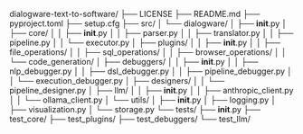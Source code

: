 dialogware-text-to-software/
├── LICENSE
├── README.md
├── pyproject.toml
├── setup.cfg
├── src/
│   └── dialogware/
│       ├── __init__.py
│       ├── core/
│       │   ├── __init__.py
│       │   ├── parser.py
│       │   ├── translator.py
│       │   ├── pipeline.py
│       │   └── executor.py
│       ├── plugins/
│       │   ├── __init__.py
│       │   ├── file_operations/
│       │   ├── sql_operations/
│       │   ├── browser_operations/
│       │   └── code_generation/
│       ├── debuggers/
│       │   ├── __init__.py
│       │   ├── nlp_debugger.py
│       │   ├── dsl_debugger.py
│       │   ├── pipeline_debugger.py
│       │   └── execution_debugger.py
│       ├── designers/
│       │   └── pipeline_designer.py
│       ├── llm/
│       │   ├── __init__.py
│       │   ├── anthropic_client.py
│       │   └── ollama_client.py
│       └── utils/
│           ├── __init__.py
│           ├── logging.py
│           ├── visualization.py
│           └── storage.py
└── tests/
    ├── __init__.py
    ├── test_core/
    ├── test_plugins/
    ├── test_debuggers/
    └── test_llm/